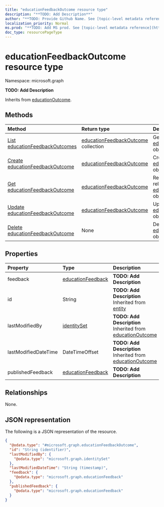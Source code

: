 ```yaml
---
title: "educationFeedbackOutcome resource type"
description: "**TODO: Add Description**"
author: "**TODO: Provide Github Name. See [topic-level metadata reference](https://msgo.azurewebsites.net/add/document/guidelines/metadata.html#topic-level-metadata)**"
localization_priority: Normal
ms.prod: "**TODO: Add MS prod. See [topic-level metadata reference](https://msgo.azurewebsites.net/add/document/guidelines/metadata.html#topic-level-metadata)**"
doc_type: resourcePageType
---
```


# educationFeedbackOutcome resource type

Namespace: microsoft.graph



**TODO: Add Description**


Inherits from [educationOutcome](../resources/educationoutcome.md).

## Methods
|Method|Return type|Description|
|:---|:---|:---|
|[List educationFeedbackOutcomes](../api/educationfeedbackoutcome-list.md)|[educationFeedbackOutcome](../resources/educationfeedbackoutcome.md) collection|Get a list of the [educationFeedbackOutcome](../resources/educationfeedbackoutcome.md) objects and their properties.|
|[Create educationFeedbackOutcome](../api/educationfeedbackoutcome-create.md)|[educationFeedbackOutcome](../resources/educationfeedbackoutcome.md)|Create a new [educationFeedbackOutcome](../resources/educationfeedbackoutcome.md) object.|
|[Get educationFeedbackOutcome](../api/educationfeedbackoutcome-get.md)|[educationFeedbackOutcome](../resources/educationfeedbackoutcome.md)|Read the properties and relationships of an [educationFeedbackOutcome](../resources/educationfeedbackoutcome.md) object.|
|[Update educationFeedbackOutcome](../api/educationfeedbackoutcome-update.md)|[educationFeedbackOutcome](../resources/educationfeedbackoutcome.md)|Update the properties of an [educationFeedbackOutcome](../resources/educationfeedbackoutcome.md) object.|
|[Delete educationFeedbackOutcome](../api/educationfeedbackoutcome-delete.md)|None|Deletes an [educationFeedbackOutcome](../resources/educationfeedbackoutcome.md) object.|

## Properties
|Property|Type|Description|
|:---|:---|:---|
|feedback|[educationFeedback](../resources/educationfeedback.md)|**TODO: Add Description**|
|id|String|**TODO: Add Description** Inherited from [entity](../resources/entity.md)|
|lastModifiedBy|[identitySet](../resources/identityset.md)|**TODO: Add Description** Inherited from [educationOutcome](../resources/educationoutcome.md)|
|lastModifiedDateTime|DateTimeOffset|**TODO: Add Description** Inherited from [educationOutcome](../resources/educationoutcome.md)|
|publishedFeedback|[educationFeedback](../resources/educationfeedback.md)|**TODO: Add Description**|

## Relationships
None.

## JSON representation
The following is a JSON representation of the resource.
<!-- {
  "blockType": "resource",
  "keyProperty": "id",
  "@odata.type": "microsoft.graph.educationFeedbackOutcome",
  "baseType": "microsoft.graph.educationOutcome",
  "openType": false
}
-->
``` json
{
  "@odata.type": "#microsoft.graph.educationFeedbackOutcome",
  "id": "String (identifier)",
  "lastModifiedBy": {
    "@odata.type": "microsoft.graph.identitySet"
  },
  "lastModifiedDateTime": "String (timestamp)",
  "feedback": {
    "@odata.type": "microsoft.graph.educationFeedback"
  },
  "publishedFeedback": {
    "@odata.type": "microsoft.graph.educationFeedback"
  }
}
```


